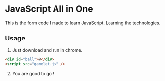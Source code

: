 # JavaScript All in One

This is the form code I made to learn JavaScript. Learning the technologies.

## Usage

1. Just download and run in chrome.

```html
<div id="ball">@</div>
<script src="gamelet.js" />
```

2. You are good to go !
